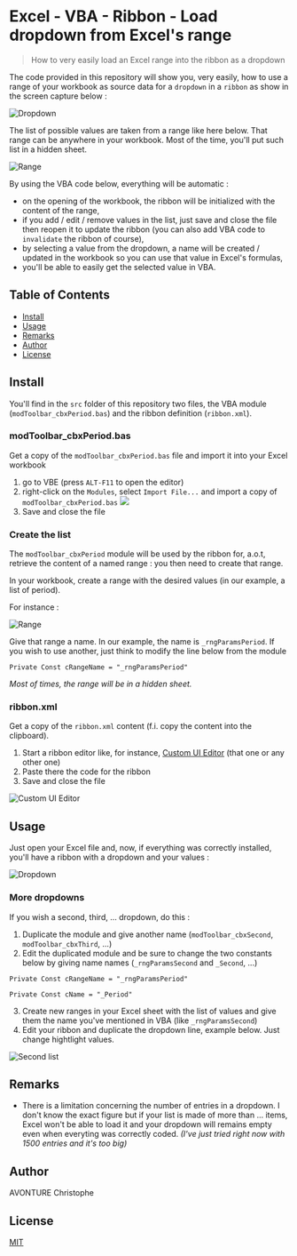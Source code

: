 # Excel - VBA - Ribbon - Load dropdown from Excel's range

> How to very easily load an Excel range into the ribbon as a dropdown

The code provided in this repository will show you, very easily, how to use a range of your workbook as source data for a `dropdown` in a `ribbon` as show in the screen capture below :

![Dropdown](images/ribbon_1.png)

The list of possible values are taken from a range like here below. That range can be anywhere in your workbook. Most of the time, you'll put such list in a hidden sheet.

![Range](images/ribbon_2.png)

By using the VBA code below, everything will be automatic :

* on the opening of the workbook, the ribbon will be initialized with the content of the range,
* if you add / edit / remove values in the list, just save and close the file then reopen it to update the ribbon (you can also add VBA code to `invalidate` the ribbon of course),
* by selecting a value from the dropdown, a name will be created / updated in the workbook so you can use that value in Excel's formulas,
* you'll be able to easily get the selected value in VBA.

## Table of Contents

- [Install](#install)
- [Usage](#usage)
- [Remarks](#remarks)
- [Author](#author)
- [License](#license)

## Install

You'll find in the `src` folder of this repository two files, the VBA module (`modToolbar_cbxPeriod.bas`) and the ribbon definition (`ribbon.xml`).

### modToolbar_cbxPeriod.bas

Get a copy of the `modToolbar_cbxPeriod.bas` file and import it into your Excel workbook

1. go to VBE (press `ALT-F11` to open the editor)
2. right-click on the `Modules`, select `Import File...` and import a copy of `modToolbar_cbxPeriod.bas`
	![](images/vbe_import.png)
3. Save and close the file

### Create the list

The `modToolbar_cbxPeriod` module will be used by the ribbon for, a.o.t, retrieve the content of a named range : you then need to create that range.

In your workbook, create a range with the desired values (in our example, a list of period).

For instance :

![Range](images/range.png)

Give that range a name. In our example, the name is `_rngParamsPeriod`. If you wish to use another, just think to modify the line below from the module

```vbnet
Private Const cRangeName = "_rngParamsPeriod"
```

*Most of times, the range will be in a hidden sheet.*

### ribbon.xml

Get a copy of the `ribbon.xml` content (f.i. copy the content into the clipboard).

1. Start a ribbon editor like, for instance, [Custom UI Editor](http://openxmldeveloper.org/blog/b/openxmldeveloper/archive/2006/05/26/customuieditor.aspx) (that one or any other one)
2. Paste there the code for the ribbon
3. Save and close the file

![Custom UI Editor](images/ui_editor.png)

## Usage

Just open your Excel file and, now, if everything was correctly installed, you'll have a ribbon with a dropdown and your values :

![Dropdown](images/ribbon_1.png)

### More dropdowns

If you wish a second, third, ... dropdown, do this :

1. Duplicate the module and give another name (`modToolbar_cbxSecond`, `modToolbar_cbxThird`, ...)
2. Edit the duplicated module and be sure to change the two constants below by giving name names (`_rngParamsSecond` and `_Second`, ...)

```vbnet
Private Const cRangeName = "_rngParamsPeriod"

Private Const cName = "_Period"
```
3. Create new ranges in your Excel sheet with the list of values and give them the name you've mentioned in VBA (like `_rngParamsSecond`)
4. Edit your ribbon and duplicate the dropdown line, example below. Just change hightlight values.

![Second list](images/ui_editor_second.png)

## Remarks

* There is a limitation concerning the number of entries in a dropdown. I don't know the exact figure but if your list is made of more than ... items, Excel won't be able to load it and your dropdown will remains empty even when everyting was correctly coded. *(I've just tried right now with 1500 entries and it's too big)*

## Author

AVONTURE Christophe

## License

[MIT](LICENSE)